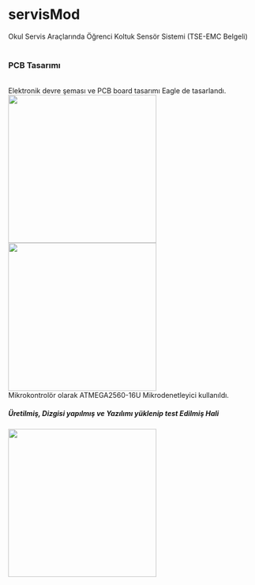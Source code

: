 # servisMod
Okul Servis Araçlarında Öğrenci Koltuk Sensör Sistemi (TSE-EMC Belgeli)
<br>
<br>
<h3>PCB Tasarımı</h3><br>
Elektronik devre şeması ve PCB board tasarımı Eagle de tasarlandı.<br>
<img src="https://user-images.githubusercontent.com/73975473/200955337-64717702-1b1a-4dcf-80f1-4817b5310cf7.png" style="width:300px"/>
<img src="https://user-images.githubusercontent.com/73975473/200955348-90757538-43ca-4bdd-b9da-d1a85bc85559.png" style="width:300px"/>
<br>
Mikrokontrolör olarak ATMEGA2560-16U Mikrodenetleyici kullanıldı.



<br>
<h5>Üretilmiş, Dizgisi yapılmış ve Yazılımı yüklenip test Edilmiş Hali</h5>
<img src="https://user-images.githubusercontent.com/73975473/200960982-d3b59142-137d-4f94-a080-c4a932aabd7d.jpg" style="width:300px"/>
